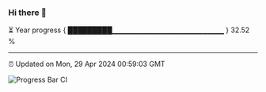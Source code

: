 ### Hi there 👋

⏳ Year progress { █████████▁▁▁▁▁▁▁▁▁▁▁▁▁▁▁▁▁▁▁▁▁ } 32.52 %

---

⏰ Updated on Mon, 29 Apr 2024 00:59:03 GMT

![Progress Bar CI](https://github.com/JuvenileQ/Progress-Bar-CI/workflows/main/badge.svg)
